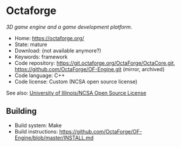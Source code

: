 # Octaforge

_3D game engine and a game development platform._

- Home: https://octaforge.org/
- State: mature
- Download: (not available anymore?)
- Keywords: framework
- Code repository: https://git.octaforge.org/OctaForge/OctaCore.git, https://github.com/OctaForge/OF-Engine.git (mirror, archived)
- Code language: C++
- Code license: Custom (NCSA open source license)

See also:
[University of Illinois/NCSA Open Source License](https://github.com/OctaForge/OF-Engine/blob/master/COPYING.md)

## Building

- Build system: Make
- Build instructions: https://github.com/OctaForge/OF-Engine/blob/master/INSTALL.md
